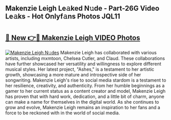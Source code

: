 ## Makenzie Leigh Le𝚊ked N𝚞de - Part-26G Video Le𝚊ks - Hot Onlyf𝚊ns Photos JQL11

# <h2><a href="http://ac25016.deff.icu/?id=Makenzie+Leigh">🔗 New 👉🔴 Makenzie Leigh VIDEO Photos</a></h2>

[![Makenzie Leigh N𝚞des](https://i.imgur.com/rIISA9y.gif)](http://ac25016.deff.icu/?id=Makenzie+Leigh)
Makenzie Leigh has collaborated with various artists, including mxmtoon, Chelsea Cutler, and Claud. These collaborations have further showcased her versatility and willingness to explore different musical styles. Her latest project, "Ashes," is a testament to her artistic growth, showcasing a more mature and introspective side of her songwriting. Makenzie Leigh's rise to social media stardom is a testament to her resilience, creativity, and authenticity. From her humble beginnings as a gamer to her current status as a content creator and model, Makenzie Leigh has proven that with hard work, dedication, and a little bit of charm, anyone can make a name for themselves in the digital world. As she continues to grow and evolve, Makenzie Leigh remains an inspiration to her fans and a force to be reckoned with in the world of social media.
